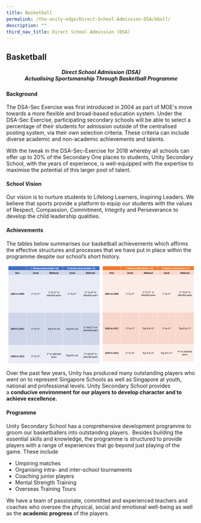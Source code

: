 ```yaml
---
title: Basketball
permalink: /the-unity-edge/Direct-School-Admission-DSA/bball/
description: ""
third_nav_title: Direct School Admission (DSA)
---
```

## Basketball

##### <center>Direct School Admission (DSA)<br>Actualising Sportsmanship Through Basketball Programme</center>

#### Background

The DSA-Sec Exercise was first introduced in 2004 as part of MOE's move towards a more flexible and broad-based education system. Under the DSA-Sec Exercise, participating secondary schools will be able to select a percentage of their students for admission outside of the centralised posting system, via their own selection criteria. These criteria can include diverse academic and non-academic achievements and talents.

With the tweak in the DSA-Sec-Exercise for 2018 whereby all schools can offer up to 20% of the Secondary One places to students, Unity Secondary School, with the years of experience, is well-equipped with the expertise to maximise the potential of this larger pool of talent. 

#### School Vision&nbsp;

Our vision is to nurture students to Lifelong Learners, Inspiring Leaders. We believe that sports provide a platform to equip our students with the values of Respect, Compassion, Commitment, Integrity and Perseverance to develop the child leadership qualities.

#### Achievements

The tables below summarises our basketball achievements which affirms the effective structures and processes that we have put in place within the programme despite our school’s short history.

![](/images/dsa_bball_table_2022%20v2.png)


Over the past few years, Unity has produced many outstanding players who went on to represent Singapore Schools as well as Singapore at youth, national and professional levels. Unity&nbsp;Secondary School provides a&nbsp;**conducive environment for our players to develop character and to achieve excellence.**

#### Programme&nbsp;

Unity Secondary School has a comprehensive development programme to groom our basketballers into outstanding players.&nbsp; Besides building the essential skills and knowledge, the programme is structured to provide players with a range of experiences that go beyond just playing of the game. These include

*   Umpiring matches
*   Organising intra- and inter-school tournaments
*   Coaching junior players
*   Mental Strength Training
*   Overseas Training Tours

We have a team of passionate, committed and experienced teachers and coaches who oversee the physical, social and emotional well-being&nbsp;as well as the&nbsp;**academic progress**&nbsp;of the players.